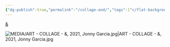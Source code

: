 ```yaml
---
{"dg-publish":true,"permalink":"/collage-and/","tags":["c/flat-background","c/colour-white","c/abstract","c/colour-purple","c/statue","c/letters","c/shape","collage/year-2021"],"created":"2024-06-28T12:56:47.000-04:00","updated":"2025-08-27T16:09:16.644-04:00"}
---
```



[&](https://www.instagram.com/p/CUNIKZers2q/)

![MEDIA/ART - COLLAGE - &, 2021, Jonny Garcia.jpg|ART - COLLAGE - &, 2021, Jonny Garcia.jpg](/img/user/MEDIA/ART%20-%20COLLAGE%20-%20&,%202021,%20Jonny%20Garcia.jpg)